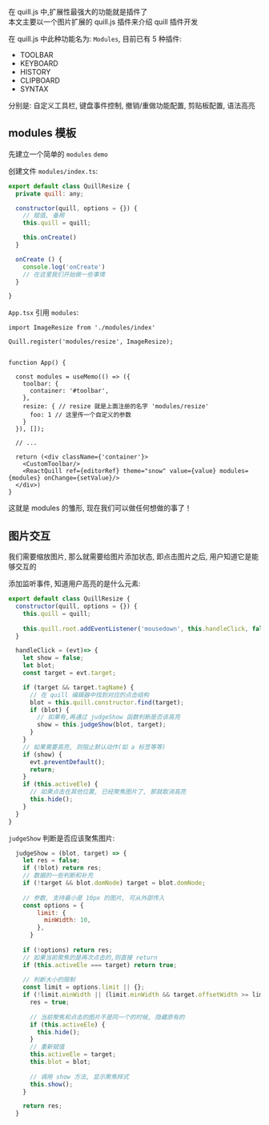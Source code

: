 
在 quill.js 中,扩展性最强大的功能就是插件了  
本文主要以一个图片扩展的 quill.js 插件来介绍 quill 插件开发

在 quill.js 中此种功能名为: `Modules`, 目前已有 5 种插件:

- TOOLBAR
- KEYBOARD
- HISTORY
- CLIPBOARD
- SYNTAX

分别是: 自定义工具栏, 键盘事件控制, 撤销/重做功能配置, 剪贴板配置, 语法高亮


## modules 模板

先建立一个简单的 `modules` `demo`

创建文件 `modules/index.ts`:

```js
export default class QuillResize {
  private quill: any;

  constructor(quill, options = {}) {
    // 赋值, 备用
    this.quill = quill;

    this.onCreate()
  }

  onCreate () {
    console.log('onCreate')
    // 在这里我们开始做一些事情
  }

}
```

`App.tsx`  引用 `modules`:

```tsx
import ImageResize from './modules/index'

Quill.register('modules/resize', ImageResize);


function App() {

  const modules = useMemo(() => ({
    toolbar: {
      container: '#toolbar',
    },
    resize: { // resize 就是上面注册的名字 'modules/resize'
      foo: 1 // 这里传一个自定义的参数
    }
  }), []);

  // ...

  return (<div className={'container'}>
    <CustomToolbar/>
    <ReactQuill ref={editorRef} theme="snow" value={value} modules={modules} onChange={setValue}/>
  </div>)
}
```

这就是 modules 的雏形, 现在我们可以做任何想做的事了！

## 图片交互

我们需要缩放图片, 那么就需要给图片添加状态, 即点击图片之后, 用户知道它是能够交互的


添加监听事件, 知道用户高亮的是什么元素:

```js
export default class QuillResize {
  constructor(quill, options = {}) {
    this.quill = quill;
    
    this.quill.root.addEventListener('mousedown', this.handleClick, false);
  }

  handleClick = (evt)=> {
    let show = false;
    let blot;
    const target = evt.target;

    if (target && target.tagName) {
      // 在 quill 编辑器中找到对应的点击结构
      blot = this.quill.constructor.find(target);
      if (blot) {
        // 如果有,再通过 judgeShow 函数判断是否该高亮
        show = this.judgeShow(blot, target);
      }
    }
    // 如果需要高亮, 则阻止默认动作(如 a 标签等等)
    if (show) {
      evt.preventDefault();
      return;
    }
    if (this.activeEle) {
      // 如果点击在其他位置, 已经聚焦图片了, 那就取消高亮
      this.hide();
    }
  }
}
```

`judgeShow` 判断是否应该聚焦图片:

```js
  judgeShow = (blot, target) => {
    let res = false;
    if (!blot) return res;
    // 数据的一些判断和补充
    if (!target && blot.domNode) target = blot.domNode;
    
    // 参数, 支持最小是 10px 的图片, 可从外部传入
    const options = {
        limit: {
          minWidth: 10,
        },
      }
    
    if (!options) return res;
    // 如果当前聚焦的是再次点击的,则直接 return
    if (this.activeEle === target) return true;
  
    // 判断大小的限制
    const limit = options.limit || {};
    if (!limit.minWidth || (limit.minWidth && target.offsetWidth >= limit.minWidth)) {
      res = true;
      
      // 当前聚焦和点击的图片不是同一个的时候, 隐藏原有的
      if (this.activeEle) {
        this.hide();
      }
      // 重新赋值
      this.activeEle = target;
      this.blot = blot;
      
      // 调用 show 方法, 显示聚焦样式
      this.show();
    }

    return res;
  }
```



